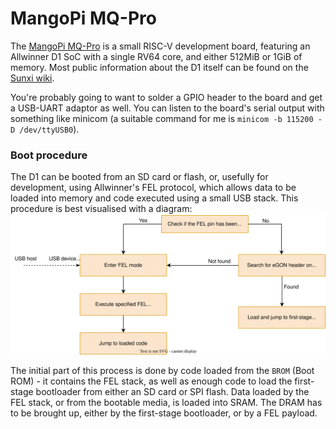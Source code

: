 # MangoPi MQ-Pro
The [MangoPi MQ-Pro](https://mangopi.org/mangopi_mqpro) is a small RISC-V development board, featuring an Allwinner D1 SoC with a single RV64 core, and either 512MiB or 1GiB
of memory. Most public information about the D1 itself can be found on the [Sunxi wiki](https://linux-sunxi.org/D1).

You're probably going to want to solder a GPIO header to the board and get a USB-UART adaptor as well. You can listen to the board's serial output with something like minicom
(a suitable command for me is `minicom -b 115200 -D /dev/ttyUSB0`).

### Boot procedure
The D1 can be booted from an SD card or flash, or, usefully for development, using Allwinner's FEL protocol, which allows data to be loaded into memory and code executed using
a small USB stack. This procedure is best visualised with a diagram:
![Diagram of the D1's boot procedure](../../static/d1_boot_procedure.svg)

The initial part of this process is done by code loaded from the `BROM` (Boot ROM) - it contains the FEL stack, as well as enough code to load the first-stage bootloader from
either an SD card or SPI flash. Data loaded by the FEL stack, or from the bootable media, is loaded into SRAM. The DRAM has to be brought up, either by the first-stage
bootloader, or by a FEL payload.
